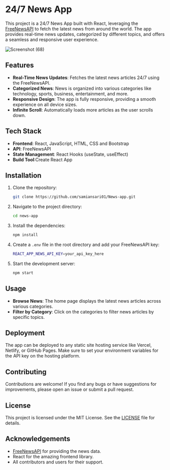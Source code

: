 
# 24/7 News App

This project is a 24/7 News App built with React, leveraging the [FreeNewsAPI](https://newsapi.org/) to fetch the latest news from around the world. The app provides real-time news updates, categorized by different topics, and offers a seamless and responsive user experience.

![Screenshot (68)](https://github.com/user-attachments/assets/937d0443-7443-4b82-bdec-71019d84c5d2)



## Features

- **Real-Time News Updates**: Fetches the latest news articles 24/7 using the FreeNewsAPI.
- **Categorized News**: News is organized into various categories like technology, sports, business, entertainment, and more.
- **Responsive Design**: The app is fully responsive, providing a smooth experience on all device sizes.
- **Infinite Scroll**: Automatically loads more articles as the user scrolls down.

## Tech Stack

- **Frontend**: React, JavaScript, HTML, CSS and Bootstrap
- **API**: FreeNewsAPI
- **State Management**: React Hooks (useState, useEffect)
- **Build Tool**:Create React App 

## Installation

1. Clone the repository:
   ```bash
   git clone https://github.com/samiansari01/News-app.git
   ```
2. Navigate to the project directory:
   ```bash
   cd news-app
   ```
3. Install the dependencies:
   ```bash
   npm install
   ```
4. Create a `.env` file in the root directory and add your FreeNewsAPI key:
   ```bash
   REACT_APP_NEWS_API_KEY=your_api_key_here
   ```
5. Start the development server:
   ```bash
   npm start
   ```

## Usage

- **Browse News**: The home page displays the latest news articles across various categories.
- **Filter by Category**: Click on the categories to filter news articles by specific topics.

## Deployment

The app can be deployed to any static site hosting service like Vercel, Netlify, or GitHub Pages. Make sure to set your environment variables for the API key on the hosting platform.

## Contributing

Contributions are welcome! If you find any bugs or have suggestions for improvements, please open an issue or submit a pull request.

## License

This project is licensed under the MIT License. See the [LICENSE](LICENSE) file for details.

## Acknowledgements

- [FreeNewsAPI](https://newsapi.org/) for providing the news data.
- React for the amazing frontend library.
- All contributors and users for their support.
